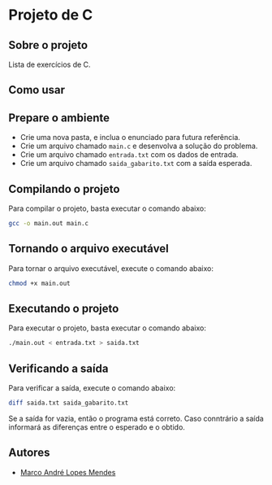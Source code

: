 # Projeto de C

## Sobre o projeto

Lista de exercícios de C.

## Como usar


## Prepare o ambiente

- Crie uma nova pasta, e inclua o enunciado para futura referência.
- Crie um arquivo chamado `main.c` e desenvolva a solução do problema.
- Crie um arquivo chamado `entrada.txt` com os dados de entrada.
- Crie um arquivo chamado `saida_gabarito.txt` com a saída esperada.

## Compilando o projeto

Para compilar o projeto, basta executar o comando abaixo:

```bash
gcc -o main.out main.c
```

## Tornando o arquivo executável

Para tornar o arquivo executável, execute o comando abaixo:

```bash
chmod +x main.out
```

## Executando o projeto

Para executar o projeto, basta executar o comando abaixo:

```bash
./main.out < entrada.txt > saida.txt
```

## Verificando a saída

Para verificar a saída, execute o comando abaixo:

```bash
diff saida.txt saida_gabarito.txt
```

Se a saída for vazia, então o programa está correto. Caso conntrário a saída informará as diferenças entre o esperado e o obtido.


## Autores

- [Marco André Lopes Mendes](https://github.com/marrcandre)

